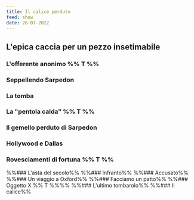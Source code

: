 ```yaml
---
title: Il calice perduto
feed: show
date: 26-07-2022
---
```


## L'epica caccia per un pezzo insetimabile
### L'offerente anonimo %% T %%
### Seppellendo Sarpedon 
### La tomba
### La "pentola calda" %% T %%
### Il gemello perduto di Sarpedon
### Hollywood e Dallas
### Rovesciamenti di fortuna %% T %%
%%### L'asta del secolo%%
%%### Infranto%%
%%### Accusato%%
%%### Un viaggio a Oxford%%
%%### Facciamo un patto%%
%%### Oggetto X %% T %%%%
%%### L'ultimo tombarolo%% 
%%### Il calice%%